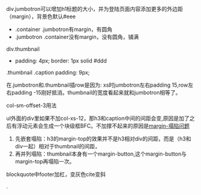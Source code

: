div.jumbotron可以增加h1标题的大小，并为登陆页面内容添加更多的外边距（margin），背景色默认#eee
* .container .jumbotron有margin，有圆角
* .jumbotron .container没有margin，没有圆角，铺满

div.thumbnail
* padding: 4px; border: 1px solid #ddd

.thumbnail .caption
padding: 9px;

在.jumbotron和.thumbnail插row是因为: xs时jumbotron左右padding 15,row左右padding -15刚好抵消。thumbnail的宽度看起来就和jumbotron相等了。

col-sm-offset-3用法

ul外面的div里如果不加col-xs-12，那h3和caption中间的间距会变,原因是加了之后有浮动元素会生成一个块级框BFC。不加撑不起来的原因是[margin-塌陷问题](https://www.cnblogs.com/hugejinfan/p/5901320.html)
1. 先嵌套塌陷：h3的margin-top的效果并不是h3相对div的间距，而是（h3和div一起）相对于thumbnail的间距，
2. 再并列塌陷：thumbnail本身有一个margin-button,这个margin-button与margin-top再塌陷一次。

blockquote中footer加杠，变灰色cite变斜

.

